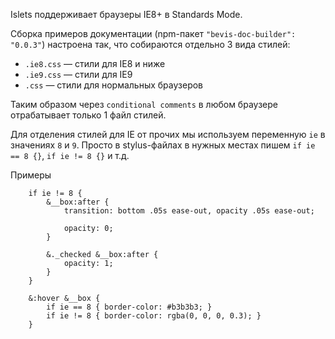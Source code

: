 Islets поддерживает браузеры IE8+ в Standards Mode.

Сборка примеров документации (npm-пакет `"bevis-doc-builder": "0.0.3"`) настроена так, что собираются отдельно 3 вида стилей:

- `.ie8.css` — стили для IE8 и  ниже
- `.ie9.css` — стили для IE9
- `.css` — стили для нормальных браузеров

Таким образом через `conditional comments` в любом браузере отрабатывает только 1 файл стилей.

Для отделения стилей для IE от прочих мы используем переменную `ie` в значениях `8` и `9`.
Просто в stylus-файлах в нужных местах пишем `if ie == 8 {}`, `if ie != 8 {}` и т.д.

Примеры
```stylus
    if ie != 8 {
        &__box:after {
            transition: bottom .05s ease-out, opacity .05s ease-out;

            opacity: 0;
        }

        &._checked &__box:after {
            opacity: 1;
        }
    }
```

```stylus
    &:hover &__box {
        if ie == 8 { border-color: #b3b3b3; }
        if ie != 8 { border-color: rgba(0, 0, 0, 0.3); }
    }
```
